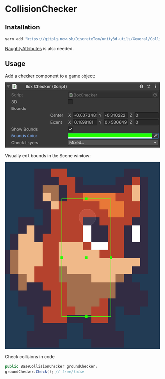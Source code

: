 # CollisionChecker

## Installation

```bash
yarn add "https://gitpkg.now.sh/DiscreteTom/unity3d-utils/General/CollisionChecker?collision-checker-0.1.0"
```

[NaughtyAttributes](https://github.com/dbrizov/NaughtyAttributes) is also needed.

## Usage

Add a checker component to a game object:

![inspector](img/inspector.png)

Visually edit bounds in the Scene window:

![scene](img/scene.png)

Check collisions in code:

```cs
public BaseCollisionChecker groundChecker;
groundChecker.Check(); // true/false
```
